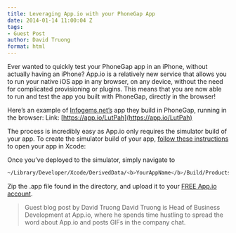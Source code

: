 ```yaml
---
title: Leveraging App.io with your PhoneGap App
date: 2014-01-14 11:00:04 Z
tags:
- Guest Post
author: David Truong
format: html
---
```


Ever wanted to quickly test your PhoneGap app in an iPhone, without actually having an iPhone? App.io is a relatively new service that allows you to run your native iOS app in any browser, on any device, without the need for complicated provisioning or plugins. This means that you are now able to run and test the app you built with PhoneGap, directly in the browser!

Here’s an example of [Infogems.net’s](http://www.infogems.net) app they build in PhoneGap, running in the browser:
Link: [https://app.io/LutPah](https://app.io/LutPah)

The process is incredibly easy as App.io only requires the simulator build of your app. To create the simulator build of your app, [follow these instructions](http://docs.phonegap.com/en/3.3.0/guide_platforms_ios_index.md.html#iOS%20Platform%20Guide_open_a_project_in_the_sdk) to open your app in Xcode:

Once you’ve deployed to the simulator, simply navigate to

```sh
~/Library/Developer/Xcode/DerivedData/<b>YourAppName</b>/Build/Products/Debug-iphonesimulator/
```

Zip the .app file found in the directory, and upload it to your [FREE App.io account](https://app.io/signup?ref=phonegap).

> Guest blog post by David Truong
> David Truong is Head of Business Development at App.io, where he spends time hustling to spread the word about App.io and posts GIFs in the company chat.
